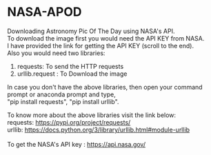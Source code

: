# NASA-APOD
Downloading Astronomy Pic Of The Day using NASA's API.<br>
To download the image first you would need the API KEY from NASA.<br>
I have provided the link for getting the API KEY (scroll to the end).<br>
Also you would need two libraries:<br>
1. requests: To send the HTTP requests<br>
2. urllib.request : To Download the image<br>

In case you don't have the above libraries, then open your command prompt or anaconda prompt and type,<br>
"pip install requests", "pip install urllib".<br>

To know more about the above libraries visit the link below:<br>
requests: https://pypi.org/project/requests/  <br>
urllib:  https://docs.python.org/3/library/urllib.html#module-urllib <br><br>
To get the NASA's API key :  https://api.nasa.gov/
